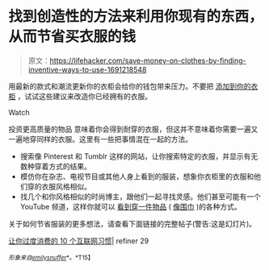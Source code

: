 # 找到创造性的方法来利用你现有的东西，从而节省买衣服的钱

> 原文：<https://lifehacker.com/save-money-on-clothes-by-finding-inventive-ways-to-use-1691218548>

用最新的款式和潮流更新你的衣柜会给你的钱包带来压力。不要把 [添加到你的衣柜](https://lifehacker.com/how-to-organize-a-lot-of-clothing-in-very-little-closet-1516664381) ，试试这些建议来改造你已经拥有的衣服。

Watch

投资更高质量的物品 意味着你会得到耐穿的衣服，但这并不意味着你需要一遍又一遍地穿同样的衣服。这里有一些把事情混在一起的方法。

*   搜索像 Pinterest 和 Tumblr 这样的网站，让你搜索特定的衣服，并显示有无数种穿着方式的结果。
*   模仿你在杂志、电视节目或其他人身上看到的服装，想象你衣柜里的衣服和他们穿的衣服风格相似。
*   找几个和你风格相似的时尚博主，跟他们一起寻找灵感。他们甚至可能有一个 YouTube 频道，这样你就可以 [看到穿一件物品](http://lifehacker.com/25-different-ways-to-wear-a-scarf-in-one-5-minute-vide-1497868372) ( [像围巾](http://lifehacker.com/five-ways-to-tie-a-man-s-scarf-1684590695) )的各种方式。

关于如何节省服装的更多想法，请查看下面链接的完整帖子(警告:这是幻灯片)。

[让你过度消费的 10 个互联网习惯](http://www.refinery29.com/daily-worth/107#slide-1)| refiner 29

<small>*形象来自*</small>[<small>*emilysnuffer*</small>](https://www.flickr.com/photos/emilysnuffer/13728817133/)<small>*。*T15】</small>